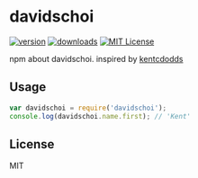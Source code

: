 # davidschoi

[![version](https://img.shields.io/npm/v/davidschoi.svg?style=flat-square)](http://npm.im/davidschoi)
[![downloads](https://img.shields.io/npm/dm/davidschoi.svg?style=flat-square)](http://npm-stat.com/charts.html?package=davidschoi&from=2021-08-12)
[![MIT License](https://img.shields.io/npm/l/davidschoi.svg?style=flat-square)](http://opensource.org/licenses/MIT)

npm about davidschoi.
inspired by [kentcdodds](https://kentcdodds.com/)

## Usage

```javascript
var davidschoi = require('davidschoi');
console.log(davidschoi.name.first); // 'Kent'
```

## License

MIT
